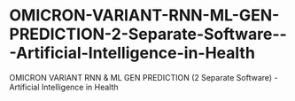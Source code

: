 # OMICRON-VARIANT-RNN-ML-GEN-PREDICTION-2-Separate-Software---Artificial-Intelligence-in-Health
OMICRON VARIANT RNN &amp; ML GEN PREDICTION (2 Separate Software) - Artificial Intelligence in Health
